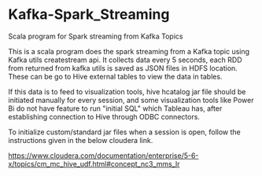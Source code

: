 # Kafka-Spark_Streaming
Scala program for Spark streaming from Kafka Topics

This is a scala program does the spark streaming from a Kafka topic using Kafka utils createstream api. It collects data every 5 seconds, each RDD from returned from kafka utils is saved as JSON files in HDFS location. These can be go to Hive external tables to view the data in tables.

If this data is to feed to visualization tools, hive hcatalog jar file should be initiated manually for every session, and some visualization tools like Power Bi do not have feature to run "initial SQL" which Tableau has, after establishing connection to Hive through ODBC connectors. 

To initialize custom/standard jar files when a session is open, follow the instructions given in the below cloudera link.

https://www.cloudera.com/documentation/enterprise/5-6-x/topics/cm_mc_hive_udf.html#concept_nc3_mms_lr 
